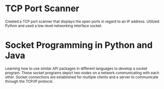 # TCP Port Scanner
<sub>Created a TCP port scanner that displays the open ports in regard to an IP address. Utilized Python and used a low-level networking interface socket. </sub>
# Socket Programming in Python and Java
<sub>Learning how to use similar API packages in different languages to develop a socket program. These socket programs depict two nodes on a network communicating with each other. Socket connections are established for multiple clients and a server to communicate through the TCP/IP protocol.  </sub>
